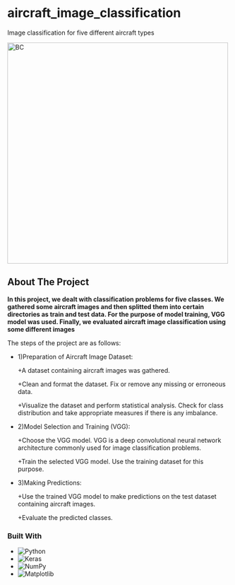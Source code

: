 # aircraft_image_classification
Image classification for five different aircraft types

<img alt="BC" src="https://w.forfun.com/fetch/30/306402a84eb5dfb7d99ac826336b440a.jpeg" width='500'  align='center'/>

<!-- ABOUT THE PROJECT -->
## About The Project
<b>In this project, we dealt with classification problems for five classes. We gathered some aircraft images and then splitted them into certain directories as train and test data. 
For the purpose of model training, VGG model was used. Finally, we evaluated aircraft image classification using some different images</b>

The steps of the project are as follows:

- 1)Preparation of Aircraft Image Dataset:

  +A dataset containing aircraft images was gathered.
  
  +Clean and format the dataset. Fix or remove any missing or erroneous data.
  
  +Visualize the dataset and perform statistical analysis. Check for class distribution and take appropriate measures if there is any imbalance.

- 2)Model Selection and Training (VGG):

  +Choose the VGG model. VGG is a deep convolutional neural network architecture commonly used for image classification problems.
  
  +Train the selected VGG model. Use the training dataset for this purpose.

- 3)Making Predictions:

  +Use the trained VGG model to make predictions on the test dataset containing aircraft images.
  
  +Evaluate the predicted classes.

### Built With

* ![Python](https://img.shields.io/badge/python-3670A0?style=for-the-badge&logo=python&logoColor=ffdd54)
* ![Keras](https://img.shields.io/badge/Keras-%23D00000.svg?style=for-the-badge&logo=Keras&logoColor=white)
* ![NumPy](https://img.shields.io/badge/numpy-%23013243.svg?style=for-the-badge&logo=numpy&logoColor=white)
* ![Matplotlib](https://img.shields.io/badge/Matplotlib-%23ffffff.svg?style=for-the-badge&logo=Matplotlib&logoColor=black)
